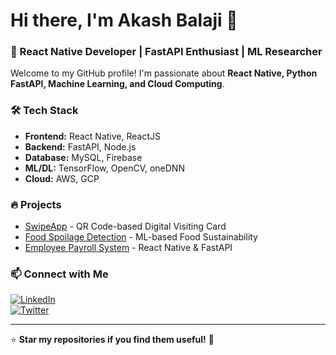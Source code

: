 # Hi there, I'm Akash Balaji 👋  
### 🚀 React Native Developer | FastAPI Enthusiast | ML Researcher  

Welcome to my GitHub profile! I'm passionate about **React Native, Python FastAPI, Machine Learning, and Cloud Computing**.  

### 🛠 Tech Stack  
- **Frontend:** React Native, ReactJS  
- **Backend:** FastAPI, Node.js  
- **Database:** MySQL, Firebase  
- **ML/DL:** TensorFlow, OpenCV, oneDNN  
- **Cloud:** AWS, GCP  

### 🔥 Projects  
- [SwipeApp](https://github.com/Akash-Balaji003/SwipeApp) - QR Code-based Digital Visiting Card  
- [Food Spoilage Detection](https://github.com/Akash-Balaji003/Fruit-Spoil-Detection) - ML-based Food Sustainability  
- [Employee Payroll System](https://github.com/Akash-Balaji003/Payroll-App) - React Native & FastAPI  

### 📫 Connect with Me  
[![LinkedIn](https://img.shields.io/badge/LinkedIn-blue?style=for-the-badge&logo=linkedin)](https://www.linkedin.com/in/your-profile)  
[![Twitter](https://img.shields.io/badge/Twitter-blue?style=for-the-badge&logo=twitter)](https://twitter.com/your-twitter)  

---
⭐ **Star my repositories if you find them useful!** 🚀  
